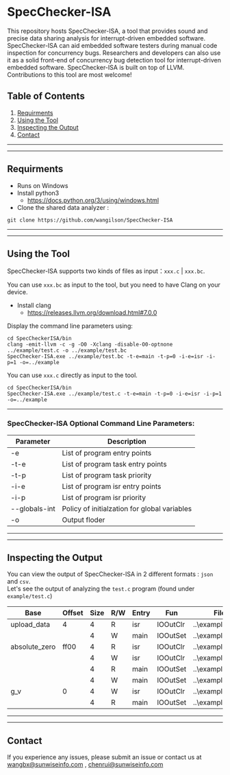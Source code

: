 # SpecChecker-ISA
This repository hosts SpecChecker-ISA, a tool that provides sound and precise data sharing analysis for interrupt-driven embedded software. 
SpecChecker-ISA can aid embedded software testers during manual code inspection for concurrency bugs. Researchers and developers can also use it as a solid front-end of concurrency bug detection tool for interrupt-driven embedded software.
SpecChecker-ISA is built on top of LLVM. Contributions to this tool are most welcome!
## Table of Contents
1. [Requirments](#requirments)  
2. [Using the Tool](#using-the-tool)  
3. [Inspecting the Output](#inspecting-the-output)  
4. [Contact](#contact)
***
***

## Requirments
* Runs on Windows  
* Install python3
    * https://docs.python.org/3/using/windows.html  
* Clone the shared data analyzer :  
```
git clone https://github.com/wangilson/SpecChecker-ISA
```

***
***

## Using the Tool
SpecChecker-ISA supports two kinds of files as input：`xxx.c` | `xxx.bc`.  
  
You can use `xxx.bc` as input to the tool, but you need to have Clang on your device.  
* Install clang
    * https://releases.llvm.org/download.html#7.0.0  
  
Display the command line parameters using: 
  
```
cd SpecCheckerISA/bin  
clang -emit-llvm -c -g -O0 -Xclang -disable-O0-optnone ../example/test.c -o ../example/test.bc
SpecChecker-ISA.exe ../example/test.bc -t-e=main -t-p=0 -i-e=isr -i-p=1 -o=../example
```
You can use `xxx.c` directly as input to the tool.  
```
cd SpecCheckerISA/bin
SpecChecker-ISA.exe ../example/test.c -t-e=main -t-p=0 -i-e=isr -i-p=1 -o=../example
```
***

### SpecChecker-ISA Optional Command Line Parameters:

Parameter | Description
---- | ----
-e | List of program entry points
-t-e | List of program task entry points
-t-p | List of program task priority
-i-e | List of program isr entry points
-i-p | List of program isr priority
--globals-int | Policy of initialzation for global variables
-o | Output floder

***
***

## Inspecting the Output
You can view the output of SpecChecker-ISA in 2 different formats : `json` and `csv`.  
Let's see the output of analyzing the `test.c` program (found under `example/test.c`)  

Base | Offset | Size | R/W	| Entry	| Fun	| File | Line | Column
---- | ---- | ---- | ---- | ---- | ---- | ---- | ---- | ----
upload_data	 | 4	| 4	| R	| isr	| IOOutClr	| ..\example\test.c	| 33	| 11
| | | 4 | W	| main	| IOOutSet	| ..\example\test.c	| 25	| 18
absolute_zero	| ff00	| 4	| R	| isr	| IOOutClr	| ..\example\test.c	| 30	| 24
| | | 4	| W	| isr	| IOOutClr | ..\example\test.c | 32 | 37
| | | 4	| R| 	main | IOOutSet | ..\example\test.c	| 21	| 24
| | | 4	| W	| main | IOOutSet | ..\example\test.c	| 23	| 37
g_v	| 0	| 4	| W	| isr	| IOOutClr | ..\example\test.c	| 33	| 9
| | | 4	| R	| main | IOOutSet | ..\example\test.c	| 25	| 20

***
***

## Contact
If you experience any issues, please submit an issue or contact us at wangbx@sunwiseinfo.com , chenrui@sunwiseinfo.com
